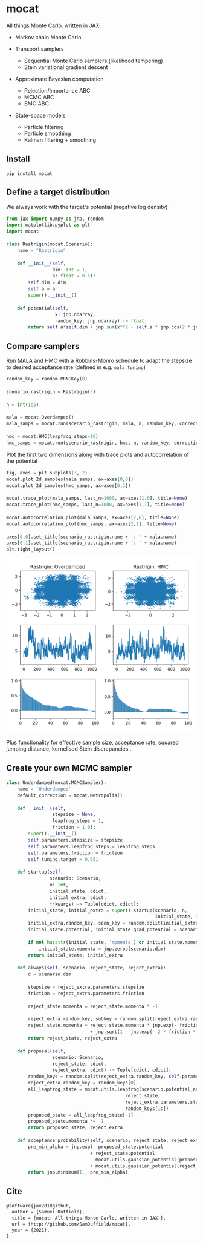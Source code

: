 # mocat
All things Monte Carlo, written in JAX.
- Markov chain Monte Carlo
- Transport samplers
    * Sequential Monte Carlo samplers (likelihood tempering)
    * Stein variational gradient descent
    
- Approximate Bayesian computation
    * Rejection/Importance ABC
    * MCMC ABC
    * SMC ABC
  
- State-space models
  * Particle filtering
  * Particle smoothing
  * Kalman filtering + smoothing

## Install
```
pip install mocat
```


## Define a target distribution
We always work with the target's potential (negative log density)
```python
from jax import numpy as jnp, random
import matplotlib.pyplot as plt
import mocat

class Rastrigin(mocat.Scenario):
    name = "Rastrigin"

    def __init__(self,
                 dim: int = 1,
                 a: float = 0.5):
        self.dim = dim
        self.a = a
        super().__init__()

    def potential(self,
                  x: jnp.ndarray,
                  random_key: jnp.ndarray) -> float:
        return self.a*self.dim + jnp.sum(x**2 - self.a * jnp.cos(2 * jnp.pi * x), axis=-1)
```


## Compare samplers
Run MALA and HMC with a Robbins-Monro schedule to adapt the stepsize to desired acceptance rate (defined in e.g. `mala.tuning`)
```python
random_key = random.PRNGKey(0)

scenario_rastrigin = Rastrigin(5)

n = int(1e5)

mala = mocat.Overdamped()
mala_samps = mocat.run(scenario_rastrigin, mala, n, random_key, correction=mocat.RMMetropolis())

hmc = mocat.HMC(leapfrog_steps=10)
hmc_samps = mocat.run(scenario_rastrigin, hmc, n, random_key, correction=mocat.RMMetropolis())
```


Plot the first two dimensions along with trace plots and autocorrelation of the potential
```python
fig, axes = plt.subplots(3, 2)
mocat.plot_2d_samples(mala_samps, ax=axes[0,0])
mocat.plot_2d_samples(hmc_samps, ax=axes[0,1])

mocat.trace_plot(mala_samps, last_n=1000, ax=axes[1,0], title=None)
mocat.trace_plot(hmc_samps, last_n=1000, ax=axes[1,1], title=None)

mocat.autocorrelation_plot(mala_samps, ax=axes[2,0], title=None)
mocat.autocorrelation_plot(hmc_samps, ax=axes[2,1], title=None)

axes[0,0].set_title(scenario_rastrigin.name + ': ' + mala.name)
axes[0,1].set_title(scenario_rastrigin.name + ': ' + mala.name)
plt.tight_layout()
```
![comp-metrics](examples/images/MALA_HMC_Rastrigin.png?raw=true "MALA vs HMC - Rastrigin")

Plus functionality for effective sample size, acceptance rate, squared jumping distance, kernelised Stein discrepancies...


## Create your own MCMC sampler

```python
class Underdamped(mocat.MCMCSampler):
    name = 'Underdamped'
    default_correction = mocat.Metropolis()

    def __init__(self,
                 stepsize = None,
                 leapfrog_steps = 1,
                 friction = 1.0):
        super().__init__()
        self.parameters.stepsize = stepsize
        self.parameters.leapfrog_steps = leapfrog_steps
        self.parameters.friction = friction
        self.tuning.target = 0.651

    def startup(self,
                scenario: Scenario,
                n: int,
                initial_state: cdict,
                initial_extra: cdict,
                **kwargs) -> Tuple[cdict, cdict]:
        initial_state, initial_extra = super().startup(scenario, n,
                                                       initial_state, initial_extra, **kwargs)
        initial_extra.random_key, scen_key = random.split(initial_extra.random_key)
        initial_state.potential, initial_state.grad_potential = scenario.potential_and_grad(initial_state.value,
                                                                                            scen_key)
        if not hasattr(initial_state, 'momenta') or initial_state.momenta.shape[-1] != scenario.dim:
            initial_state.momenta = jnp.zeros(scenario.dim)
        return initial_state, initial_extra

    def always(self, scenario, reject_state, reject_extra):
        d = scenario.dim

        stepsize = reject_extra.parameters.stepsize
        friction = reject_extra.parameters.friction

        reject_state.momenta = reject_state.momenta * -1

        reject_extra.random_key, subkey = random.split(reject_extra.random_key)
        reject_state.momenta = reject_state.momenta * jnp.exp(- friction * stepsize) \
                               + jnp.sqrt(1 - jnp.exp(- 2 * friction * stepsize)) * random.normal(subkey, (d,))
        return reject_state, reject_extra

    def proposal(self,
                 scenario: Scenario,
                 reject_state: cdict,
                 reject_extra: cdict) -> Tuple[cdict, cdict]:
        random_keys = random.split(reject_extra.random_key, self.parameters.leapfrog_steps + 1)
        reject_extra.random_key = random_keys[0]
        all_leapfrog_state = mocat.utils.leapfrog(scenario.potential_and_grad,
                                            reject_state,
                                            reject_extra.parameters.stepsize,
                                            random_keys[1:])
        proposed_state = all_leapfrog_state[-1]
        proposed_state.momenta *= -1
        return proposed_state, reject_extra

    def acceptance_probability(self, scenario, reject_state, reject_extra, proposed_state, proposed_extra):
        pre_min_alpha = jnp.exp(- proposed_state.potential
                               + reject_state.potential
                               - mocat.utils.gaussian_potential(proposed_state.momenta)
                               + mocat.utils.gaussian_potential(reject_state.momenta))
        return jnp.minimum(1., pre_min_alpha)
```

## Cite
```
@software{jax2018github,
  author = {Samuel Duffield},
  title = {mocat: All things Monte Carlo, written in JAX.},
  url = {http://github.com/SamDuffield/mocat},
  year = {2021},
}
```
